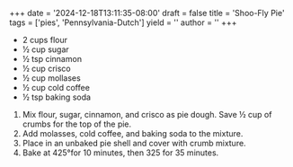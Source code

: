 +++
date = '2024-12-18T13:11:35-08:00'
draft = false
title = 'Shoo-Fly Pie'
tags = ['pies', 'Pennsylvania-Dutch']
yield = ''
author = ''
+++

* 2 cups flour
* ½ cup sugar
* ½ tsp cinnamon
* ½ cup crisco
* ½ cup mollases
* ½ cup cold coffee
* ½ tsp baking soda

1. Mix flour, sugar, cinnamon, and crisco as pie dough. Save ½ cup of crumbs for the top of the pie.
2. Add molasses, cold coffee, and baking soda to the mixture.
3. Place in an unbaked pie shell and cover with crumb mixture.
4. Bake at 425°for 10 minutes, then 325 for 35 minutes.
